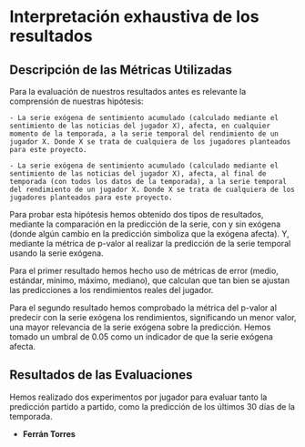 # Interpretación exhaustiva de los resultados

## Descripción de las Métricas Utilizadas
Para la evaluación de nuestros resultados antes es relevante la comprensión de nuestras hipótesis:

    - La serie exógena de sentimiento acumulado (calculado mediante el sentimiento de las noticias del jugador X), afecta, en cualquier momento de la temporada, a la serie temporal del rendimiento de un jugador X. Donde X se trata de cualquiera de los jugadores planteados para este proyecto.

    - La serie exógena de sentimiento acumulado (calculado mediante el sentimiento de las noticias del jugador X), afecta, al final de temporada (con todos los datos de la temporada), a la serie temporal del rendimiento de un jugador X. Donde X se trata de cualquiera de los jugadores planteados para este proyecto.

Para probar esta hipótesis hemos obtenido dos tipos de resultados, mediante la comparación en la predicción de la serie, con y sin exógena (donde algún cambio en la predicción simboliza que la exógena afecta). Y, mediante la métrica de p-valor al realizar la predicción de la serie temporal usando la serie exógena.

Para el primer resultado hemos hecho uso de métricas de error (medio, estándar, mínimo, máximo, mediano), que calculan que tan bien se ajustan las predicciones a los rendimientos reales del jugador.

Para el segundo resultado hemos comprobado la métrica del p-valor al predecir con la serie exógena los rendimientos, significando un menor valor, una mayor relevancia de la serie exógena sobre la predicción. Hemos tomado un umbral de 0.05 como un indicador de que la serie exógena afecta.

## Resultados de las Evaluaciones
Hemos realizado dos experimentos por jugador para evaluar tanto la predicción partido a partido, como la predicción de los últimos 30 días de la temporada.

- **Ferrán Torres**  

